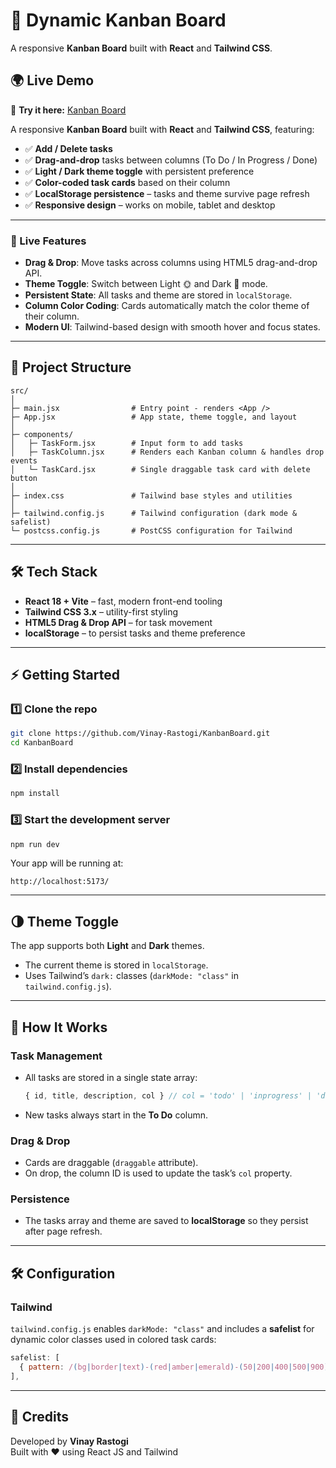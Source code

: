 # 📝 Dynamic Kanban Board

A responsive **Kanban Board** built with **React** and **Tailwind CSS**.

## 🌍 Live Demo
🚀 **Try it here:** [Kanban Board](https://kanban18.netlify.app/)

A responsive **Kanban Board** built with **React** and **Tailwind CSS**, featuring:

- ✅ **Add / Delete tasks**
- ✅ **Drag-and-drop** tasks between columns (To Do / In Progress / Done)
- ✅ **Light / Dark theme toggle** with persistent preference
- ✅ **Color-coded task cards** based on their column
- ✅ **LocalStorage persistence** – tasks and theme survive page refresh
- ✅ **Responsive design** – works on mobile, tablet and desktop

---

### 🚀 Live Features
- **Drag & Drop**: Move tasks across columns using HTML5 drag-and-drop API.
- **Theme Toggle**: Switch between Light 🌞 and Dark 🌙 mode.
- **Persistent State**: All tasks and theme are stored in `localStorage`.
- **Column Color Coding**: Cards automatically match the color theme of their column.
- **Modern UI**: Tailwind-based design with smooth hover and focus states.

---

## 📂 Project Structure

```
src/
│
├─ main.jsx                # Entry point - renders <App />
├─ App.jsx                 # App state, theme toggle, and layout
│
├─ components/
│   ├─ TaskForm.jsx        # Input form to add tasks
│   ├─ TaskColumn.jsx      # Renders each Kanban column & handles drop events
│   └─ TaskCard.jsx        # Single draggable task card with delete button
│
├─ index.css               # Tailwind base styles and utilities
│
├─ tailwind.config.js      # Tailwind configuration (dark mode & safelist)
└─ postcss.config.js       # PostCSS configuration for Tailwind
```

---

## 🛠️ Tech Stack

- **React 18 + Vite** – fast, modern front-end tooling
- **Tailwind CSS 3.x** – utility-first styling
- **HTML5 Drag & Drop API** – for task movement
- **localStorage** – to persist tasks and theme preference

---

## ⚡ Getting Started

### 1️⃣ Clone the repo
```bash
git clone https://github.com/Vinay-Rastogi/KanbanBoard.git
cd KanbanBoard
```

### 2️⃣ Install dependencies
```bash
npm install
```

### 3️⃣ Start the development server
```bash
npm run dev
```
Your app will be running at:
```
http://localhost:5173/
```

---

## 🌗 Theme Toggle
The app supports both **Light** and **Dark** themes.  
- The current theme is stored in `localStorage`.
- Uses Tailwind’s `dark:` classes (`darkMode: "class"` in `tailwind.config.js`).

---

## 🧩 How It Works

### Task Management
- All tasks are stored in a single state array:
  ```js
  { id, title, description, col } // col = 'todo' | 'inprogress' | 'done'
  ```
- New tasks always start in the **To Do** column.

### Drag & Drop
- Cards are draggable (`draggable` attribute).
- On drop, the column ID is used to update the task’s `col` property.

### Persistence
- The tasks array and theme are saved to **localStorage** so they persist after page refresh.

---

## 🛠️ Configuration
### Tailwind
`tailwind.config.js` enables `darkMode: "class"` and includes a **safelist** for dynamic color classes used in colored task cards:
```js
safelist: [
  { pattern: /(bg|border|text)-(red|amber|emerald)-(50|200|400|500|900)/ },
],
```


---

## 🤖 Credits
Developed by **Vinay Rastogi**  
Built with ❤️ using React JS and Tailwind
